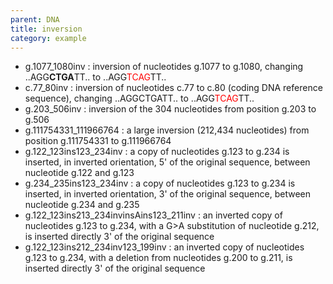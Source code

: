 ```yaml
---
parent: DNA
title: inversion
category: example
---
```


*	g.1077\_1080inv
	: inversion of nucleotides g.1077 to g.1080, changing ..AGG**CTGA**TT.. to ..AGG<font color="red">TCAG</font>TT..
*	c.77\_80inv
	: inversion of nucleotides c.77 to c.80 (coding DNA reference sequence), changing ..AGGCTGATT.. to ..AGG<font color="red">TCAG</font>TT..
*	g.203\_506inv
	: inversion of the 304 nucleotides from position g.203 to g.506
*	g.111754331\_111966764
	: a large inversion (212,434 nucleotides) from position g.111754331 to g.111966764
*	g.122\_123ins123\_234inv
	: a copy of nucleotides g.123 to g.234 is inserted, in inverted orientation, 5' of the original sequence, between nucleotide g.122 and g.123
*	g.234\_235ins123\_234inv
	: a copy of nucleotides g.123 to g.234 is inserted, in inverted orientation, 3' of the original sequence, between nucleotide g.234 and g.235
*	g.122\_123ins213\_234invinsAins123_211inv
	: an inverted copy of nucleotides g.123 to g.234, with a G>A substitution of nucleotide g.212, is inserted directly 3' of the original sequence
*	g.122\_123ins212\_234inv123\_199inv
	: an inverted copy of nucleotides g.123 to g.234, with a deletion from nucleotides g.200 to g.211, is inserted directly 3' of the original sequence